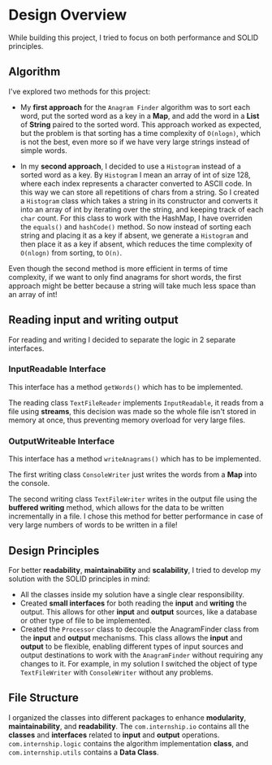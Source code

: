 # Design Overview

While building this project, I tried to focus on both performance and SOLID principles.

## Algorithm

I've explored two methods for this project:

 - My **first approach** for the `Anagram Finder` algorithm was to sort each word, put the sorted word as a key in a **Map**, and add the word in a **List** of **String** paired to the sorted word. This approach worked as expected, but the problem is that sorting has a time complexity of `O(nlogn)`, which is not the best, even more so if we have very large strings instead of simple words.

 - In my **second approach**, I decided to use a `Histogram` instead of a sorted word as a key. By `Histogram` I mean an array of int of size 128, where each index represents a character converted to ASCII code. In this way we can store all repetitions of chars from a string. So I created a `Histogram` class which takes a string in its constructor and converts it into an array of int by iterating over the string, and keeping track of each `char` count. For this class to work with the HashMap, I have overriden the `equals()` and `hashCode()` method. So now instead of sorting each string and placing it as a key if absent, we generate a `Histogram` and then place it as a key if absent, which reduces the time complexity of `O(nlogn)` from sorting, to `O(n)`.

Even though the second method is more efficient in terms of time complexity, if we want to only find anagrams for short words, the first approach might be better because a string will take much less space than an array of int!


## Reading input and writing output

For reading and writing I decided to separate the logic in 2 separate interfaces.

### InputReadable Interface
This interface has a method `getWords()` which has to be implemented.

The reading class `TextFileReader` implements `InputReadable`, it reads from a file using **streams**, this decision was made so the whole file isn't stored in memory at once, thus preventing memory overload for very large files.


### OutputWriteable Interface
This interface has a method `writeAnagrams()` which has to be implemented.

The first writing class `ConsoleWriter` just writes the words from a **Map** into the console.

The second writing class `TextFileWriter` writes in the output file using the **buffered writing** method, which allows for the data to be written incrementally in a file. I chose this method for better performance in case of very large numbers of words to be written in a file!

## Design Principles

For better **readability**, **maintainability** and  **scalability**, I tried to develop my solution with the SOLID principles in mind:

- All the classes inside my solution have a single clear responsibility.
- Created **small interfaces** for both reading the **input** and **writing** the output. This allows for other **input** and **output** sources, like a database or other type of file to be implemented.
- Created the `Processor` class to decouple the AnagramFinder class from the **input** and **output** mechanisms. This class allows the **input** and **output** to be flexible, enabling different types of input sources and output destinations to work with the `AnagramFinder` without requiring any changes to it. For example, in my solution I switched the object of type `TextFileWriter` with `ConsoleWriter` without any problems.

## File Structure

I organized the classes into different packages to enhance **modularity**, **maintainability**, and **readability**. The `com.internship.io` contains all the **classes** and **interfaces** related to **input** and **output** operations. `com.internship.logic` contains the algorithm implementation **class**, and `com.internship.utils` contains a **Data Class**.

